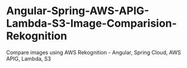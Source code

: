 # Angular-Spring-AWS-APIG-Lambda-S3-Image-Comparision-Rekognition
Compare images using AWS Rekognition - Angular, Spring Cloud, AWS APIG, Lambda, S3
